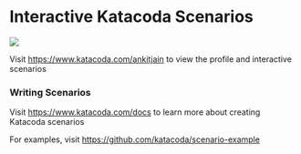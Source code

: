 # Interactive Katacoda Scenarios

[![](http://shields.katacoda.com/katacoda/ankitjain/count.svg)](https://www.katacoda.com/ankitjain "Get your profile on Katacoda.com")

Visit https://www.katacoda.com/ankitjain to view the profile and interactive scenarios

### Writing Scenarios
Visit https://www.katacoda.com/docs to learn more about creating Katacoda scenarios

For examples, visit https://github.com/katacoda/scenario-example
